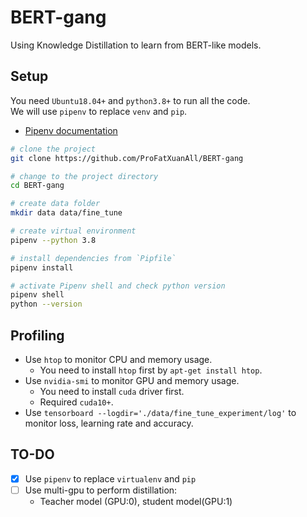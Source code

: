 # BERT-gang

Using Knowledge Distillation to learn from BERT-like models.

## Setup

You need `Ubuntu18.04+` and `python3.8+` to run all the code.  
We will use `pipenv` to replace `venv` and `pip`.

- [Pipenv documentation](https://pipenv.pypa.io/en/latest/)

```bash
# clone the project
git clone https://github.com/ProFatXuanAll/BERT-gang

# change to the project directory
cd BERT-gang

# create data folder
mkdir data data/fine_tune

# create virtual environment
pipenv --python 3.8

# install dependencies from `Pipfile`
pipenv install

# activate Pipenv shell and check python version
pipenv shell
python --version
```

## Profiling

- Use `htop` to monitor CPU and memory usage.
  - You need to install `htop` first by `apt-get install htop`.
- Use `nvidia-smi` to monitor GPU and memory usage.
  - You need to install `cuda` driver first.
  - Required `cuda10+`.
- Use `tensorboard --logdir='./data/fine_tune_experiment/log'` to monitor loss, learning rate and accuracy.

## TO-DO

- [x] Use `pipenv` to replace `virtualenv` and `pip`
- [ ] Use multi-gpu to perform distillation:
  - Teacher model (GPU:0), student model(GPU:1)
